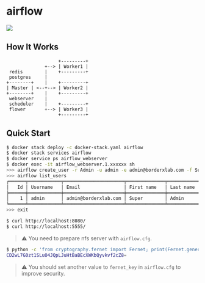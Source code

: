 airflow
=======

![](https://airflow.apache.org/_images/pin_large.png)

## How It Works

```
                   +---------+
              +--> | Worker1 |
 redis        |    +---------+
 postgres     |
+--------+    |    +---------+
| Master | <--+--> | Worker2 |
+--------+    |    +---------+
 webserver    |
 scheduler    |    +---------+
 flower       +--> | Worker3 |
                   +---------+
```

## Quick Start

```bash
$ docker stack deploy -c docker-stack.yaml airflow
$ docker stack services airflow
$ docker service ps airflow_webserver
$ docker exec -it airflow_webserver.1.xxxxxx sh
>>> airflow create_user -r Admin -u admin -e admin@borderxlab.com -f Super -l Admin -p secret
>>> airflow list_users
╒══════╤════════════╤══════════════════════╤══════════════╤═════════════╤═════════╕
│   Id │ Username   │ Email                │ First name   │ Last name   │ Roles   │
╞══════╪════════════╪══════════════════════╪══════════════╪═════════════╪═════════╡
│    1 │ admin      │ admin@borderxlab.com │ Super        │ Admin       │ [Admin] │
╘══════╧════════════╧══════════════════════╧══════════════╧═════════════╧═════════╛
>>> exit

$ curl http://localhost:8080/
$ curl http://localhost:5555/
```

> :warning: You need to prepare nfs server with `airflow.cfg`.

```bash
$ python -c 'from cryptography.fernet import Fernet; print(Fernet.generate_key().decode())'
CD2wL7G0zt1SLuO4JQpLJuHtBaBEcXWKbQyvkvf2cZ8=
```

> :warning: You should set another value to `fernet_key` in `airflow.cfg` to improve security.
